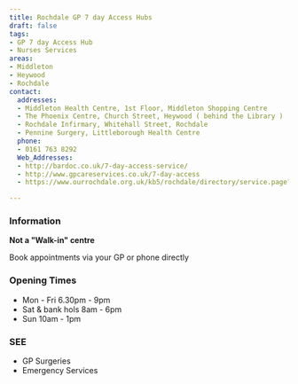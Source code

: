 ```yaml
---
title: Rochdale GP 7 day Access Hubs
draft: false
tags:
- GP 7 day Access Hub
- Nurses Services
areas:
- Middleton
- Heywood
- Rochdale
contact:
  addresses:
  - Middleton Health Centre, 1st Floor, Middleton Shopping Centre
  - The Phoenix Centre, Church Street, Heywood ( behind the Library )
  - Rochdale Infirmary, Whitehall Street, Rochdale
  - Pennine Surgery, Littleborough Health Centre
  phone:
  - 0161 763 8292
  Web_Addresses:
  - http://bardoc.co.uk/7-day-access-service/
  - http://www.gpcareservices.co.uk/7-day-access
  - https://www.ourrochdale.org.uk/kb5/rochdale/directory/service.page?id=zEHJYgZHh8Q

---
```


### Information
**Not a "Walk-in" centre**  

Book appointments via your GP or phone directly

### Opening Times
- Mon - Fri 6.30pm - 9pm
- Sat & bank hols 8am - 6pm
- Sun 10am - 1pm

### SEE
- GP Surgeries
- Emergency Services